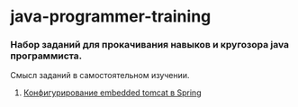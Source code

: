 # java-programmer-training

### Набор заданий для прокачивания навыков и кругозора java программиста.

Смысл заданий в самостоятельном изучении.

1. [Конфигурирование embedded tomcat в Spring](/tasks/1-configure-embedded-tomcat-in-spring.md)